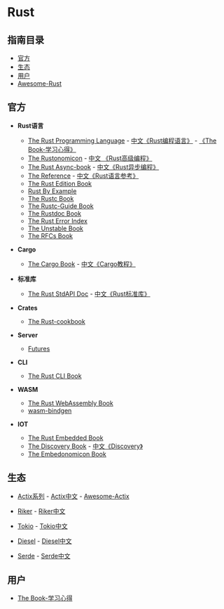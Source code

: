 # Rust

## 指南目录

- [官方](#官方)
- [生态](#生态)
- [用户](#用户)
- [Awesome-Rust](/langs/rust/www/resource.html)

## 官方

- **Rust语言**
  - [The Rust Programming Language](https://doc.rust-lang.org/book/index.html) - [中文《Rust编程语言》](/langs/rust/rust/book/) - [《The Book-学习心得》](/langs/rust/user/book-exp/)
  - [The Rustonomicon](https://doc.rust-lang.org/nomicon/index.html) - [中文 《Rust高级编程》](/langs/rust/rust/advrust/)
  - [The Rust Async-book](https://rust-lang.github.io/async-book/) - [中文《Rust异步编程》](/langs/rust/rust/async-rust/)
  - [The Reference](https://doc.rust-lang.org/reference/index.html) - [中文《Rust语言参考》](/langs/rust/rust/reference/)
  - [The Rust Edition Book](https://rust-lang-nursery.github.io/edition-guide/introduction.html)
  - [Rust By Example](https://doc.rust-lang.org/rust-by-example/index.html)
  - [The Rustc Book](https://doc.rust-lang.org/rustc/index.html)
  - [The Rustc-Guide Book](https://rust-lang.github.io/rustc-guide/)
  - [The Rustdoc Book](https://doc.rust-lang.org/rustdoc/index.html)
  - [The Rust Error Index](https://doc.rust-lang.org/error-index.html)
  - [The Unstable Book](https://doc.rust-lang.org/unstable-book/index.html)
  - [The RFCs Book](https://rust-lang.github.io/rfcs/)

- **Cargo**

  - [The Cargo Book](https://doc.rust-lang.org/cargo/index.html) - [中文《Cargo教程》](/langs/rust/rust/cargo/)

- **标准库**

  - [The Rust StdAPI Doc](https://doc.rust-lang.org/std/index.html) - [中文《Rust标准库》](https://dev.kriry.com/www/rust/std)

- **Crates**

  - [The Rust-cookbook](https://rust-lang-nursery.github.io/rust-cookbook/)

- **Server**

  - [Futures](https://rust-lang-nursery.github.io/futures-api-docs/0.3.0-alpha.19/futures/)

- **CLI**

  - [The Rust CLI Book](https://rust-lang-nursery.github.io/cli-wg/)

- **WASM**

  - [The Rust WebAssembly Book](https://rustwasm.github.io/book/)
  - [wasm-bindgen](https://rustwasm.github.io/wasm-bindgen/)

- **IOT**

  - [The Rust Embedded Book](https://rust-embedded.github.io/book/)
  - [The Discovery Book](https://rust-embedded.github.io/discovery/) - [中文《Discovery》](/langs/rust/rust/discovery/)
  - [The Embedonomicon Book](https://docs.rust-embedded.org/embedonomicon/)

## 生态

- [Actix系列](https://github.com/actix/) - [Actix中文](/langs/rust/crate/actix/) - [Awesome-Actix](/www/rust/actix.html)

- [Riker](https://github.com/riker-rs/riker) - [Riker中文](/langs/rust/crate/riker/)

- [Tokio](https://github.com/tokio-rs/tokio) - [Tokio中文](/langs/rust/crate/tokio/)

- [Diesel](https://github.com/diesel-rs/diesel) - [Diesel中文](/langs/rust/crate/diesel/)

- [Serde](https://github.com/serde-rs/serde) - [Serde中文](/langs/rust/crate/serde/)

## 用户

- [The Book-学习心得](/langs/rust/user/book-exp/)
